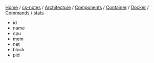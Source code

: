 [Home](https://mengxianbin.github.io) /
[cs-notes](https://mengxianbin.github.io/cs-notes/site) /
[Architecture](https://mengxianbin.github.io/cs-notes/site/Architecture) /
[Components](https://mengxianbin.github.io/cs-notes/site/Architecture/Components) /
[Container](https://mengxianbin.github.io/cs-notes/site/Architecture/Components/Container) /
[Docker](https://mengxianbin.github.io/cs-notes/site/Architecture/Components/Container/Docker) /
[Commands](https://mengxianbin.github.io/cs-notes/site/Architecture/Components/Container/Docker/Commands) /
[stats](https://mengxianbin.github.io/cs-notes/site/Architecture/Components/Container/Docker/Commands/stats)

* id
* name
* cpu
* mem
* net
* block
* pid